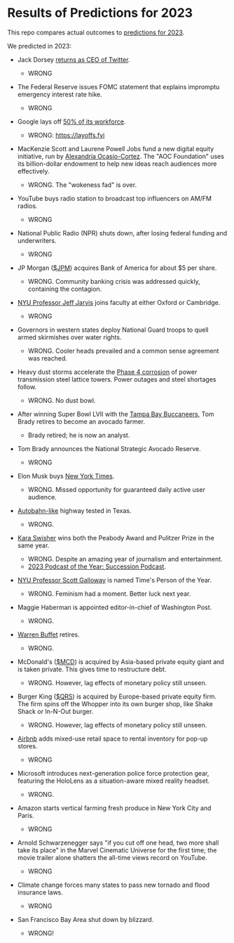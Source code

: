 # Results of Predictions for 2023

This repo compares actual outcomes to [predictions for 2023](https://github.com/pffy/2023).

We predicted in 2023:

  + Jack Dorsey [returns as CEO of Twitter](https://www.youtube.com/watch?v=szUEkiRPQwQ).
    * WRONG
  + The Federal Reserve issues FOMC statement that explains impromptu emergency interest rate hike.
    * WRONG
  + Google lays off [50% of its workforce](https://www.youtube.com/watch?v=3OyrX11cMkE).
    + WRONG: https://layoffs.fyi 
  + MacKenzie Scott and Laurene Powell Jobs fund a new digital equity initiative, run by [Alexandria Ocasio-Cortez](https://twitter.com/AOC). The "AOC Foundation" uses its billion-dollar endowment to help new ideas reach audiences more effectively.
    + WRONG. The "wokeness fad" is over. 
  + YouTube buys radio station to broadcast top influencers on AM/FM radios.
    + WRONG 
  + National Public Radio (NPR) shuts down, after losing federal funding and underwriters.
    * WRONG
  + JP Morgan ([$JPM](https://finance.yahoo.com/quote/JPM)) acquires Bank of America for about $5 per share.
    * WRONG. Community banking crisis was addressed quickly, containing the contagion.
  + [NYU Professor Jeff Jarvis](https://buzzmachine.com/) joins faculty at either Oxford or Cambridge.
    * WRONG
  + Governors in western states deploy National Guard troops to quell armed skirmishes over water rights.
    * WRONG. Cooler heads prevailed and a common sense agreement was reached.
  + Heavy dust storms accelerate the [Phase 4 corrosion](https://www.utilityproducts.com/home/article/16003357/transmission-tower-maintenance) of power transmission steel lattice towers. Power outages and steel shortages follow.
    * WRONG. No dust bowl.
  
  
  + After winning Super Bowl LVII with the [Tampa Bay Buccaneers](https://www.buccaneers.com/), Tom Brady retires to become an avocado farmer.
    + Brady retired; he is now an analyst.
  + Tom Brady announces the National Strategic Avocado Reserve.
    * WRONG
  
  
  + Elon Musk buys [New York Times](https://www.nytimes.com/).
    * WRONG. Missed opportunity for guaranteed daily active user audience.
  + [Autobahn-like](https://en.wikipedia.org/wiki/Autobahn) highway tested in Texas.
    * WRONG.
 
  
  + [Kara Swisher](https://twitter.com/karaswisher) wins both the Peabody Award and Pulitzer Prize in the same year.
    + WRONG. Despite an amazing year of journalism and entertainment.
    + [2023 Podcast of the Year: Succession Podcast](https://www.adweek.com/convergent-tv/the-succession-podcast-is-adweeks-2023-podcast-of-the-year/).
  + [NYU Professor Scott Galloway](https://www.profgalloway.com/) is named Time's Person of the Year.
    + WRONG. Feminism had a moment. Better luck next year.
  + Maggie Haberman is appointed editor-in-chief of Washington Post.
    * WRONG.
  + [Warren Buffet](https://www.youtube.com/watch?v=FsDYatBvwYI) retires.
    * WRONG.

  + McDonald's ([$MCD](https://finance.yahoo.com/quote/MCD)) is acquired by Asia-based private equity giant and is taken private. This gives time to restructure debt.
    + WRONG. However, lag effects of monetary policy still unseen.

  + Burger King ([$QRS](https://finance.yahoo.com/quote/QSR)) is acquired by Europe-based private equity firm. The firm spins off the Whopper into its own burger shop, like Shake Shack or In-N-Out burger.
    + WRONG. However, lag effects of monetary policy still unseen.

  + [Airbnb](https://www.airbnb.com/) adds mixed-use retail space to rental inventory for pop-up stores.
    + WRONG 
  + Microsoft introduces next-generation police force protection gear, featuring the HoloLens as a situation-aware mixed reality headset.
    + WRONG. 
  + Amazon starts vertical farming fresh produce in New York City and Paris.
    + WRONG
  + Arnold Schwarzenegger says "if you cut off one head, two more shall take its place" in the Marvel Cinematic Universe for the first time; the movie trailer alone shatters the all-time views record on YouTube.
    + WRONG 
  + Climate change forces many states to pass new tornado and flood insurance laws.
    + WRONG
  + San Francisco Bay Area shut down by blizzard.
    * WRONG! 
